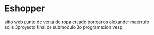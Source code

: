 # Eshopper
sitio web punto de venta  de ropa
creado por:carlos alexander maerrufo solis
3proyecto final de submodulo
3o programacion vesp.
